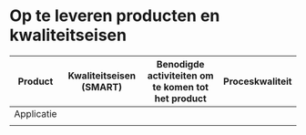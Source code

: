 # Op te leveren producten en kwaliteitseisen

| Product | Kwaliteitseisen (SMART) | Benodigde activiteiten om te komen tot het product | Proceskwaliteit |
|---------|-------------------------|----------------------------------------------------|-----------------|
| Applicatie | | | |
| | | | |
